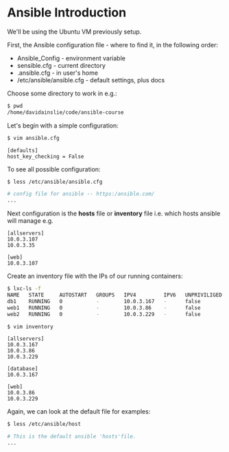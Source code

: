 # Ansible Introduction

We'll be using the Ubuntu VM previously setup.

First, the Ansible configuration file - where to find it, in the following order:

- Ansible_Config - environment variable
- sensible.cfg - current directory
- .ansible.cfg - in user's home
- /etc/ansible/ansible.cfg - default settings, plus docs

Choose some directory to work in e.g.:

```bash
$ pwd
/home/davidainslie/code/ansible-course
```

Let's begin with a simple configuration:

```bash
$ vim ansible.cfg
```

```properties
[defaults]
host_key_checking = False
```

To see all possible configuration:

```bash
$ less /etc/ansible/ansible.cfg

# config file for ansible -- https:/ansible.com/
...
```

Next configuration is the **hosts** file or **inventory** file i.e. which hosts ansible will manage e.g.

```properties
[allservers]
10.0.3.107
10.0.3.35

[web]
10.0.3.107
```

Create an inventory file with the IPs of our running containers:

```bash
$ lxc-ls -f
NAME   STATE     AUTOSTART   GROUPS   IPV4         IPV6   UNPRIVILIGED
db1    RUNNING   0           -        10.0.3.167   -      false
web1   RUNNING   0           -        10.0.3.86    -      false
web2   RUNNING   0           -        10.0.3.229   -      false
```

```bash
$ vim inventory
```

```properties
[allservers]
10.0.3.167
10.0.3.86
10.0.3.229

[database]
10.0.3.167

[web]
10.0.3.86
10.0.3.229
```

Again, we can look at the default file for examples:

```bash
$ less /etc/ansible/host

# This is the default ansible 'hosts'file.
...
```

